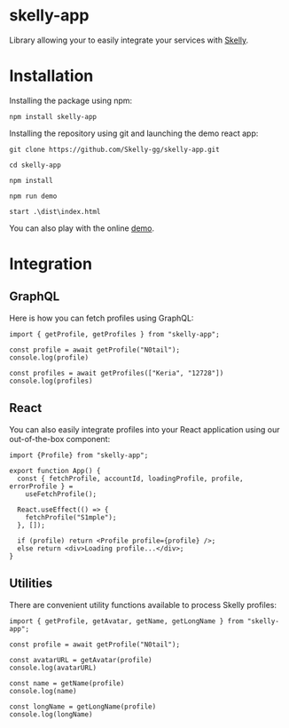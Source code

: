 # skelly-app

Library allowing your to easily integrate your services with [Skelly](https://skelly.gg).

# Installation

Installing the package using npm:

```
npm install skelly-app
```

Installing the repository using git and launching the demo react app:

```
git clone https://github.com/Skelly-gg/skelly-app.git

cd skelly-app

npm install

npm run demo

start .\dist\index.html
```

You can also play with the online [demo](https://skelly.gg/demo).

# Integration

## GraphQL

Here is how you can fetch profiles using GraphQL:

```
import { getProfile, getProfiles } from "skelly-app";

const profile = await getProfile("N0tail");
console.log(profile)

const profiles = await getProfiles(["Keria", "12728"])
console.log(profiles)
```

## React

You can also easily integrate profiles into your React application using our out-of-the-box component:

```
import {Profile} from "skelly-app";

export function App() {
  const { fetchProfile, accountId, loadingProfile, profile, errorProfile } =
    useFetchProfile();

  React.useEffect(() => {
    fetchProfile("S1mple");
  }, []);

  if (profile) return <Profile profile={profile} />;
  else return <div>Loading profile...</div>;
}
```

## Utilities

There are convenient utility functions available to process Skelly profiles:

```
import { getProfile, getAvatar, getName, getLongName } from "skelly-app";

const profile = await getProfile("N0tail");

const avatarURL = getAvatar(profile)
console.log(avatarURL)

const name = getName(profile)
console.log(name)

const longName = getLongName(profile)
console.log(longName)
```
